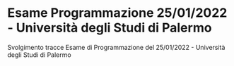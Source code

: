 # Esame Programmazione 25/01/2022 - Università degli Studi di Palermo
Svolgimento tracce Esame di Programmazione del 25/01/2022 - Università degli Studi di Palermo
